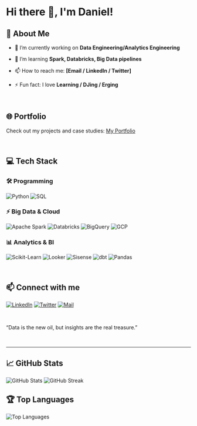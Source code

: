 # Hi there 👋, I'm Daniel!


## 🚀 About Me
- 🔭 I’m currently working on **Data Engineering/Analytics Engineering**
- 🌱 I’m learning **Spark, Databricks, Big Data pipelines**

- 📫 How to reach me: **[Email / LinkedIn / Twitter]**
- ⚡ Fun fact: I love **Learning / DJing / Erging**

<br>

## 🌐 Portfolio
Check out my projects and case studies: [My Portfolio](https://github.com/1Elral4/my-portfolio)

<br>


## 💻 Tech Stack

### 🛠 Programming
![Python](https://img.shields.io/badge/Python-3776AB?style=for-the-badge&logo=python&logoColor=white)
![SQL](https://img.shields.io/badge/SQL-4479A1?style=for-the-badge&logo=postgresql&logoColor=white)


### ⚡ Big Data & Cloud
![Apache Spark](https://img.shields.io/badge/Apache_Spark-E25A1C?style=for-the-badge&logo=apache-spark&logoColor=white)
![Databricks](https://img.shields.io/badge/Databricks-FF6F00?style=for-the-badge&logo=databricks&logoColor=white)
![BigQuery](https://img.shields.io/badge/BigQuery-F9AB00?style=for-the-badge&logo=googlebigquery&logoColor=white)
![GCP](https://img.shields.io/badge/GCP-F94237?style=for-the-badge&logo=googlecloud&logoColor=white)

### 📊 Analytics & BI
![Scikit-Learn](https://img.shields.io/badge/Scikit--Learn-F7931E?style=for-the-badge&logo=scikit-learn&logoColor=white)
![Looker](https://img.shields.io/badge/Looker-00B9F1?style=for-the-badge&logo=looker&logoColor=white)
![Sisense](https://img.shields.io/badge/Sisense-0073E6?style=for-the-badge&logo=sisense&logoColor=white)
![dbt](https://img.shields.io/badge/dbt-FF0000?style=for-the-badge&logo=dbt-labs&logoColor=white)
![Pandas](https://img.shields.io/badge/Pandas-150458?style=for-the-badge&logo=pandas&logoColor=white)

<br>

## 📫 Connect with me
[![LinkedIn](https://img.shields.io/badge/LinkedIn-0A66C2?style=for-the-badge&logo=linkedin&logoColor=white)]([https://linkedin.com/in/YOUR_LINK](https://www.linkedin.com/in/daniel-guerra-carvajal-bb3151103/))
[![Twitter](https://img.shields.io/badge/Twitter-1DA1F2?style=for-the-badge&logo=twitter&logoColor=white)](https://twitter.com/1elral4)
[![Mail](https://img.shields.io/badge/Email-D14836?style=for-the-badge&logo=gmail&logoColor=white)](mailto:dan.guerra.car@gmail.com)


<br>

“Data is the new oil, but insights are the real treasure.”

<br>

---

## 📈 GitHub Stats
![GitHub Stats](https://github-readme-stats.vercel.app/api?username=1Elral4&show_icons=true&theme=radical)
![GitHub Streak](https://github-readme-streak-stats.herokuapp.com/?user=1Elral4)


## 🏆 Top Languages
![Top Languages](https://github-readme-stats.vercel.app/api/top-langs/?username=1Elral4&layout=compact&theme=radical)

<br>
